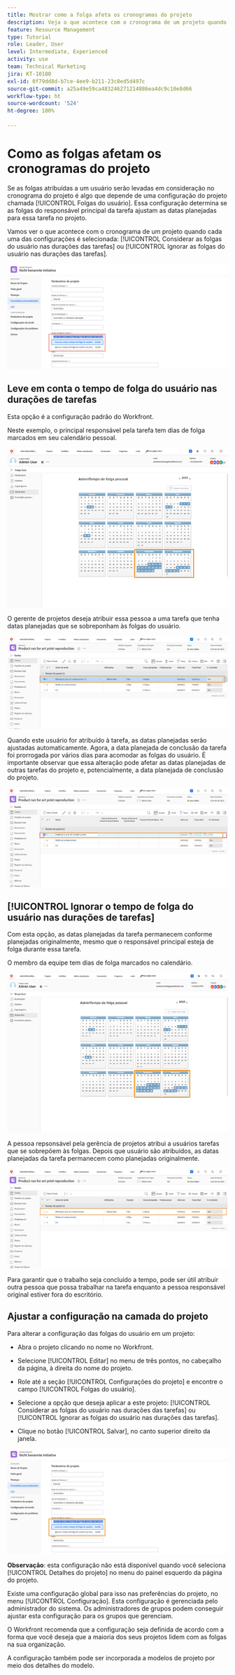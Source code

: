 ```yaml
---
title: Mostrar como a folga afeta os cronogramas do projeto
description: Veja o que acontece com o cronograma de um projeto quando a configuração de folgas está ativada ou desativada.
feature: Resource Management
type: Tutorial
role: Leader, User
level: Intermediate, Experienced
activity: use
team: Technical Marketing
jira: KT-10180
exl-id: 0f79dd8d-b7ce-4ee9-b211-23c8ed5d497c
source-git-commit: a25a49e59ca483246271214886ea4dc9c10e8d66
workflow-type: ht
source-wordcount: '524'
ht-degree: 100%

---
```


# Como as folgas afetam os cronogramas do projeto

Se as folgas atribuídas a um usuário serão levadas em consideração no cronograma do projeto é algo que depende de uma configuração do projeto chamada [!UICONTROL Folgas do usuário]. Essa configuração determina se as folgas do responsável principal da tarefa ajustam as datas planejadas para essa tarefa no projeto.

Vamos ver o que acontece com o cronograma de um projeto quando cada uma das configurações é selecionada: [!UICONTROL Considerar as folgas do usuário nas durações das tarefas] ou [!UICONTROL Ignorar as folgas do usuário nas durações das tarefas].

![Configuração das folgas do usuário](assets/toapt_01.png)

## Leve em conta o tempo de folga do usuário nas durações de tarefas

Esta opção é a configuração padrão do Workfront.

Neste exemplo, o principal responsável pela tarefa tem dias de folga marcados em seu calendário pessoal.

![calendário pessoal](assets/toapt_02.png)

O gerente de projetos deseja atribuir essa pessoa a uma tarefa que tenha datas planejadas que se sobreponham às folgas do usuário.

![tarefa do projeto com datas](assets/toapt_03.png)

Quando este usuário for atribuído à tarefa, as datas planejadas serão ajustadas automaticamente. Agora, a data planejada de conclusão da tarefa foi prorrogada por vários dias para acomodar as folgas do usuário. É importante observar que essa alteração pode afetar as datas planejadas de outras tarefas do projeto e, potencialmente, a data planejada de conclusão do projeto.

![tarefa do projeto com data de vencimento](assets/toapt_04.png)

## [!UICONTROL Ignorar o tempo de folga do usuário nas durações de tarefas]

Com esta opção, as datas planejadas da tarefa permanecem conforme planejadas originalmente, mesmo que o responsável principal esteja de folga durante essa tarefa.

O membro da equipe tem dias de folga marcados no calendário.

![calendário de folgas com datas marcadas](assets/toapt_05.png)

A pessoa repsonsável pela gerência de projetos atribui a usuários tarefas que se sobrepõem às folgas. Depois que usuário são atribuídos, as datas planejadas da tarefa permanecem como planejadas originalmente.

![ajustar datas de tarefas do projeto](assets/toapt_06.png)

Para garantir que o trabalho seja concluído a tempo, pode ser útil atribuir outra pessoa que possa trabalhar na tarefa enquanto a pessoa responsável original estiver fora do escritório.

## Ajustar a configuração na camada do projeto

Para alterar a configuração das folgas do usuário em um projeto:

* Abra o projeto clicando no nome no Workfront.

* Selecione [!UICONTROL Editar] no menu de três pontos, no cabeçalho da página, à direita do nome do projeto.

* Role até a seção [!UICONTROL Configurações do projeto] e encontre o campo [!UICONTROL Folgas do usuário].

* Selecione a opção que deseja aplicar a este projeto: [!UICONTROL Considerar as folgas do usuário nas durações das tarefas] ou [!UICONTROL Ignorar as folgas do usuário nas durações das tarefas].

* Clique no botão [!UICONTROL Salvar], no canto superior direito da janela.

![Leve em conta o tempo de folga do usuário nas durações de tarefas](assets/toapt_07.png)


**Observação**: esta configuração não está disponível quando você seleciona [!UICONTROL Detalhes do projeto] no menu do painel esquerdo da página do projeto.

Existe uma configuração global para isso nas preferências do projeto, no menu [!UICONTROL  Configuração]. Esta configuração é gerenciada pelo administrador do sistema. Os administradores de grupos podem conseguir ajustar esta configuração para os grupos que gerenciam.

O Workfront recomenda que a configuração seja definida de acordo com a forma que você deseja que a maioria dos seus projetos lidem com as folgas na sua organização.

A configuração também pode ser incorporada a modelos de projeto por meio dos detalhes do modelo.
